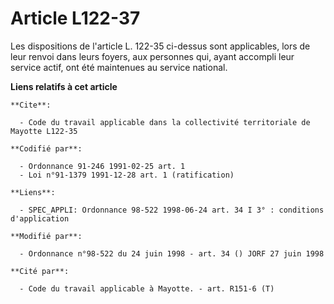 # Article L122-37

Les dispositions de l'article L. 122-35 ci-dessus sont applicables, lors de leur renvoi dans leurs foyers, aux personnes qui,
ayant accompli leur service actif, ont été maintenues au service national.

**Liens relatifs à cet article**

	**Cite**:

	  - Code du travail applicable dans la collectivité territoriale de Mayotte L122-35

	**Codifié par**:

	  - Ordonnance 91-246 1991-02-25 art. 1
	  - Loi n°91-1379 1991-12-28 art. 1 (ratification)

	**Liens**:

	  - SPEC_APPLI: Ordonnance 98-522 1998-06-24 art. 34 I 3° : conditions d'application

	**Modifié par**:

	  - Ordonnance n°98-522 du 24 juin 1998 - art. 34 () JORF 27 juin 1998

	**Cité par**:

	  - Code du travail applicable à Mayotte. - art. R151-6 (T)
